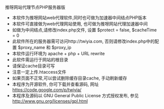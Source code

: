 推呀网站代理节点PHP服务器版
  * 本软件为推呀网站web代理软件,同时也可做为加速器中间结点PHP版本
  * 本软件可直接做为web代理网站使用, 也可做为推呀网站代理加速器中间
  * 如做为中间结点,请修改index.php文件, 设置 $protect = false, $cacheTime = 0
  * 此软件所在的服务器需可访问http://twiyia.com, 否则请修改index.php中的配置 $proxy\_name 和 $proxy\_ip
  * 本软件运行环境为 apache + php + URL rewrite
  * 此软件需运行于网站的根目录
  * 请保证cache目录可写
  * 注意一定上传.htaccess文件
  * 如果页面不正常,可以尝试删除缓存目录cache, 手动刷新缓存
  * 本程序为开源软件, 你可下载并查看源码, 网址 https://code.google.com/p/twiyia/
  * 本程序及源码以 GNU General Public License 方式授权发布, 参见 http://www.gnu.org/licenses/gpl.html